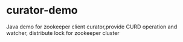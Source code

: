 # curator-demo
Java demo for zookeeper client curator,provide CURD operation and watcher, distribute lock for zookeeper cluster
